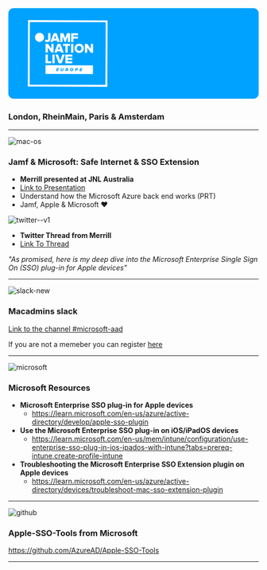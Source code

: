 <img src="img/jnlgithubbanner.png" alt="toplogo" />

### London, RheinMain, Paris & Amsterdam 

---
<img width="48" height="48" src="https://img.icons8.com/sf-regular/48/mac-os.png" alt="mac-os"/>

### Jamf &amp; Microsoft: Safe Internet &amp; SSO Extension
- **Merrill presented at JNL Australia**
- [Link to Presentation](https://github.com/merill/presentations/blob/main/2023-05-jamf/EnterpriseSSO-Jamf.pdf)
- Understand how the Microsoft Azure back end works (PRT)
- Jamf, Apple & Microsoft ❤️

<img width="48" height="48" src="https://img.icons8.com/color/48/twitter--v1.png" alt="twitter--v1"/>

- **Twitter Thread from Merrill**
- [Link To Thread](https://twitter.com/i/web/status/1660636550659448838)

*"As promised, here is my deep dive into the Microsoft Enterprise Single Sign On (SSO) plug-in for Apple devices"*

---
<img width="48" height="48" src="https://img.icons8.com/color/48/slack-new.png" alt="slack-new"/>

### Macadmins slack
[Link to the channel #microsoft-aad](https://macadmins.slack.com/archives/C03PDM79GKG)

If you are not a memeber you can register [here](https://www.macadmins.org/)

---
<img width="48" height="48" src="https://img.icons8.com/color/48/microsoft.png" alt="microsoft"/>


### Microsoft Resources

- **Microsoft Enterprise SSO plug-in for Apple devices**
  - https://learn.microsoft.com/en-us/azure/active-directory/develop/apple-sso-plugin
- **Use the Microsoft Enterprise SSO plug-in on iOS/iPadOS devices**
  - https://learn.microsoft.com/en-us/mem/intune/configuration/use-enterprise-sso-plug-in-ios-ipados-with-intune?tabs=prereq-intune,create-profile-intune
- **Troubleshooting the Microsoft Enterprise SSO Extension plugin on Apple devices**
  - https://learn.microsoft.com/en-us/azure/active-directory/devices/troubleshoot-mac-sso-extension-plugin

---
<img width="48" height="48" src="https://img.icons8.com/material-outlined/48/github.png" alt="github"/>

### Apple-SSO-Tools from Microsoft

https://github.com/AzureAD/Apple-SSO-Tools

---
